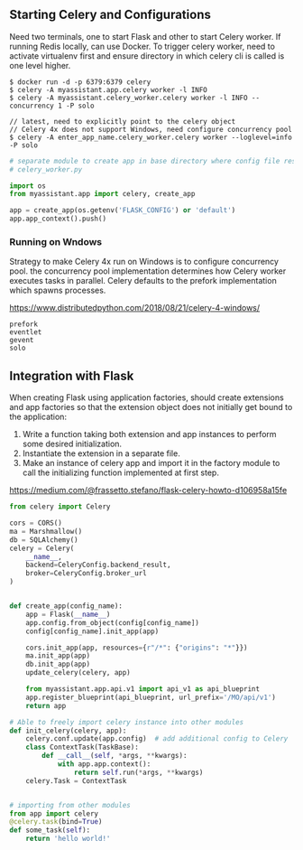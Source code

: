 ## Starting Celery and Configurations

Need two terminals, one to start Flask and other to start Celery worker. If running Redis locally, can use Docker. To trigger celery worker, need to activate virtualenv first and ensure directory in which celery cli is called is one level higher.

```console
$ docker run -d -p 6379:6379 celery
$ celery -A myassistant.app.celery worker -l INFO
$ celery -A myassistant.celery_worker.celery worker -l INFO --concurrency 1 -P solo

// latest, need to explicitly point to the celery object 
// Celery 4x does not support Windows, need configure concurrency pool
$ celery -A enter_app_name.celery_worker.celery worker --loglevel=info -P solo
```

```py
# separate module to create app in base directory where config file resides
# celery_worker.py

import os
from myassistant.app import celery, create_app

app = create_app(os.getenv('FLASK_CONFIG') or 'default')
app.app_context().push()
```

### Running on Wndows

Strategy to make Celery 4x run on Windows is to configure concurrency pool. the concurrency pool implementation determines how Celery worker executes tasks in parallel. Celery defaults to the prefork implementation which spawns processes.

https://www.distributedpython.com/2018/08/21/celery-4-windows/

```
prefork
eventlet
gevent
solo
```

## Integration with Flask

When creating Flask using application factories, should create extensions and app factories so that the extension object does not initially get bound to the application:

1. Write a function taking both extension and app instances to perform some desired initialization.
2. Instantiate the extension in a separate file.
3. Make an instance of celery app and import it in the factory module to call the initializing function implemented at first step.

https://medium.com/@frassetto.stefano/flask-celery-howto-d106958a15fe

```py
from celery import Celery

cors = CORS()
ma = Marshmallow()
db = SQLAlchemy()
celery = Celery(
    __name__,
    backend=CeleryConfig.backend_result,
    broker=CeleryConfig.broker_url
)


def create_app(config_name):
    app = Flask(__name__)
    app.config.from_object(config[config_name])
    config[config_name].init_app(app)

    cors.init_app(app, resources={r"/*": {"origins": "*"}})
    ma.init_app(app)
    db.init_app(app)
    update_celery(celery, app)

    from myassistant.app.api.v1 import api_v1 as api_blueprint
    app.register_blueprint(api_blueprint, url_prefix='/MO/api/v1')
    return app

# Able to freely import celery instance into other modules
def init_celery(celery, app):
    celery.conf.update(app.config)  # add additional config to Celery
    class ContextTask(TaskBase):
        def __call__(self, *args, **kwargs):
            with app.app.context():
                return self.run(*args, **kwargs)
    celery.Task = ContextTask


# importing from other modules
from app import celery
@celery.task(bind=True)
def some_task(self):
    return 'hello world!'
```

